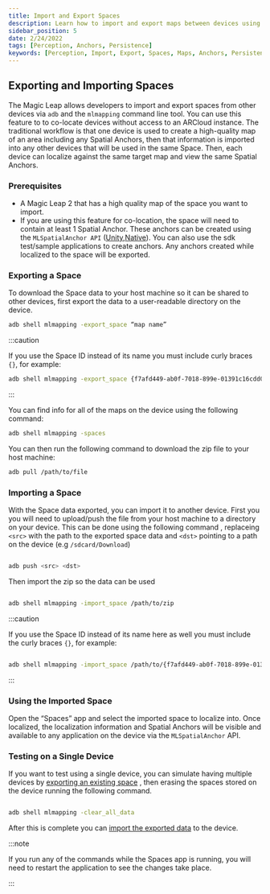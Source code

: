 ```yaml
---
title: Import and Export Spaces
description: Learn how to import and export maps between devices using ADB.
sidebar_position: 5
date: 2/24/2022
tags: [Perception, Anchors, Persistence]
keywords: [Perception, Import, Export, Spaces, Maps, Anchors, Persistence]
---
```


## Exporting and Importing Spaces

The Magic Leap allows developers to import and export spaces from other devices via `adb` and the `mlmapping` command line tool. You can use this feature to to co-locate devices without access to an ARCloud instance. The traditional workflow is that one device is used to create a high-quality map of an area including any Spatial Anchors, then that information is imported into any other devices that will be used in the same Space. Then, each device can localize against the same target map and view the same Spatial Anchors.

### Prerequisites

- A Magic Leap 2 that has a high quality map of the space you want to import.
- If you are using this feature for co-location, the space will need to contain at least 1 Spatial Anchor. These anchors can be created using the `MLSpatialAnchor API` ([Unity](/docs/guides/unity/perception/anchors/spatial-anchors.md),[Native](/api-ref/api/Modules/group___magic_leap_spaces/group___spatial_anchor/group___spatial_anchor.md)). You can also use the sdk test/sample applications to create anchors. Any anchors created while localized to the space will be exported.

### Exporting a Space

To download the Space data to your host machine so it can be shared to other devices, first export the data to a user-readable directory on the device.

```bash
adb shell mlmapping -export_space “map name”
```

:::caution

If you use the Space ID instead of its name you must include curly braces `{}`, for example:

```bash
adb shell mlmapping -export_space {f7afd449-ab0f-7018-899e-01391c16cdd0}
```

:::

You can find info for all of the maps on the device using the following command:

```bash
adb shell mlmapping -spaces
```

You can then run the following command to download the zip file to your host machine:

```bash
adb pull /path/to/file
```

### Importing a Space

With the Space data exported, you can import it to another device. First you you will need to upload/push the file from your host machine to a directory on your device. This can be done using the following command , replaceing `<src>` with the path to the exported space data and `<dst>` pointing to a path on the device (e.g `/sdcard/Download`)

```bash

adb push <src> <dst>

```

Then import the zip so the data can be used

```bash

adb shell mlmapping -import_space /path/to/zip

```

:::caution

If you use the Space ID instead of its name here as well you must include the curly braces `{}`, for example:

```bash

adb shell mlmapping -import_space /path/to/{f7afd449-ab0f-7018-899e-01391c16cdd0}.zip

```

:::

### Using the Imported Space

Open the “Spaces” app and select the imported space to localize into. Once localized, the localization information and Spatial Anchors will be visible and available to any application on the device via the `MLSpatialAnchor` API.

### Testing on a Single Device

If you want to test using a single device, you can simulate having multiple devices by [exporting an existing space](#exporting-a-space) , then erasing the spaces stored on the device running the following command.

```bash

adb shell mlmapping -clear_all_data

```

After this is complete you can [import the exported data](#importing-a-space) to the device.

:::note

If you run any of the commands while the Spaces app is running, you will need to restart the application to see the changes take place.

:::